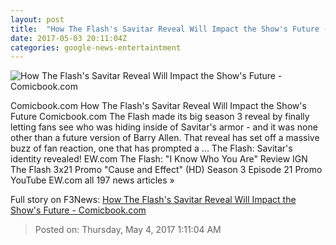 ```yaml
---
layout: post
title:  "How The Flash's Savitar Reveal Will Impact the Show's Future - Comicbook.com"
date: 2017-05-03 20:11:04Z
categories: google-news-entertaintment
---
```


![How The Flash's Savitar Reveal Will Impact the Show's Future - Comicbook.com](http://media.comicbook.com/2017/05/flash-savitar-header-994427-640x320.jpg)

Comicbook.com How The Flash's Savitar Reveal Will Impact the Show's Future Comicbook.com The Flash made its big season 3 reveal by finally letting fans see who was hiding inside of Savitar's armor - and it was none other than a future version of Barry Allen. That reveal has set off a massive buzz of fan reaction, one that has prompted a ... The Flash: Savitar's identity revealed! EW.com The Flash: "I Know Who You Are" Review IGN The Flash 3x21 Promo "Cause and Effect" (HD) Season 3 Episode 21 Promo YouTube EW.com all 197 news articles »


Full story on F3News: [How The Flash's Savitar Reveal Will Impact the Show's Future - Comicbook.com](http://www.f3nws.com/n/KKCCDG)

> Posted on: Thursday, May 4, 2017 1:11:04 AM
